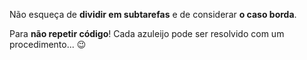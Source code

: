 Não esqueça de **dividir em subtarefas** e de considerar **o caso borda**.

Para **não repetir código**! Cada azuleijo pode ser resolvido com um procedimento... :wink:
